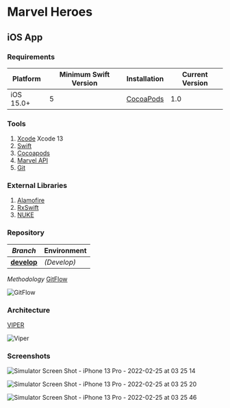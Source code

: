 #  Marvel Heroes

## iOS App

### Requirements
| Platform | Minimum Swift Version | Installation | Current Version |
| --- | --- | --- | --- |
| iOS 15.0+ | 5 | [CocoaPods](#cocoapods) | 1.0 |

### Tools
1. [Xcode](https://developer.apple.com/xcode/) Xcode 13
2. [Swift](https://swift.org/)
3. [Cocoapods](https://cocoapods.org/)
4. [Marvel API](http://developer.marvel.com/)
5. [Git](https://git-scm.com/)

### External Libraries
1. [Alamofire](https://github.com/Alamofire/Alamofire)
2. [RxSwift](https://github.com/ReactiveX/RxSwift)
3. [NUKE](https://kean.blog/nuke/guides/welcome)

### Repository

|*Branch*|Environment|
| --- | --- |
|**[develop](https://github.com/murilloarturo/marvel/tree/develop)** |*(Develop)*|
  
  *Methodology*
  [GitFlow](https://datasift.github.io/gitflow/IntroducingGitFlow.html)
  
  ![GitFlow](https://cleventy.com/wp-content/uploads/2020/03/git-model-1.png)

### Architecture
   [VIPER](https://medium.com/cr8resume/viper-architecture-for-ios-project-with-simple-demo-example-7a07321dbd29)

  ![Viper](https://www.objc.io/images/issue-13/2014-06-07-viper-intro_0a53d9f.jpg)


### Screenshots

![Simulator Screen Shot - iPhone 13 Pro - 2022-02-25 at 03 25 14](https://user-images.githubusercontent.com/3260095/155672910-12d1b25e-2b3d-4ae6-b976-1249a6ff4d21.png)

![Simulator Screen Shot - iPhone 13 Pro - 2022-02-25 at 03 25 20](https://user-images.githubusercontent.com/3260095/155672938-187be67c-eb8e-4075-b7f4-23498eaefb6f.png)

![Simulator Screen Shot - iPhone 13 Pro - 2022-02-25 at 03 25 46](https://user-images.githubusercontent.com/3260095/155672972-6432ca1e-3b1e-49bb-8c18-654b40a863a6.png)
